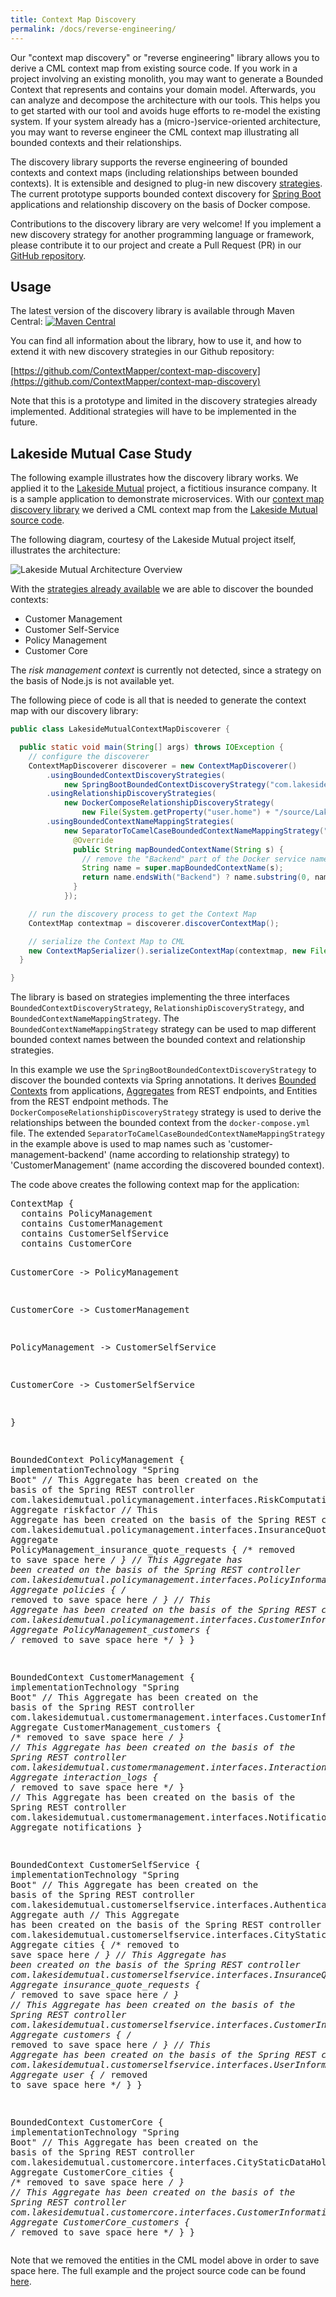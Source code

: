```yaml
---
title: Context Map Discovery
permalink: /docs/reverse-engineering/
---
```


Our "context map discovery" or "reverse engineering" library allows you to derive a CML context map from existing source code. If you work in a project involving an existing monolith, you may want to generate a Bounded Context that represents and contains your domain model. Afterwards, you can analyze and decompose the architecture with our tools. This helps you to get started with our tool and avoids huge efforts to re-model the existing system. If your system already has a (micro-)service-oriented architecture, you may want to reverse engineer the CML context map illustrating all bounded contexts and their relationships.

The discovery library supports the reverse engineering of bounded contexts and context maps (including relationships between bounded contexts). It is extensible and designed to plug-in new discovery [strategies](https://en.wikipedia.org/wiki/Strategy_pattern). The current prototype supports bounded context discovery for [Spring Boot ](https://spring.io/projects/spring-boot) applications and relationship discovery on the basis of Docker compose.

Contributions to the discovery library are very welcome! If you implement a new discovery strategy for another programming language or framework, please contribute it to our project and create a Pull Request (PR) in our [GitHub repository](https://github.com/ContextMapper/context-map-discovery).

## Usage
The latest version of the discovery library is available through Maven Central: [![Maven Central](https://img.shields.io/maven-central/v/org.contextmapper/context-map-discovery.svg?label=Maven%20Central)](https://search.maven.org/search?q=g:%22org.contextmapper%22%20AND%20a:%22context-map-discovery%22)

You can find all information about the library, how to use it, and how to extend it with new discovery strategies in our Github repository:

[https://github.com/ContextMapper/context-map-discovery](https://github.com/ContextMapper/context-map-discovery)

Note that this is a prototype and limited in the discovery strategies already implemented. Additional strategies will have to be implemented in the future.
  
## Lakeside Mutual Case Study
The following example illustrates how the discovery library works. We applied it to the [Lakeside Mutual](https://github.com/Microservice-API-Patterns/LakesideMutual) project, a fictitious insurance company. It is a sample application to demonstrate microservices. With our [context map discovery library](https://github.com/ContextMapper/context-map-discovery) we derived a CML context map from the [Lakeside Mutual source code](https://github.com/Microservice-API-Patterns/LakesideMutual).

The following diagram, courtesy of the Lakeside Mutual project itself, illustrates the architecture:

![Lakeside Mutual Architecture Overview](/img/lakeside-mutual-overview.png)

With the [strategies already available](https://github.com/ContextMapper/context-map-discovery) we are able to discover the bounded contexts:

 * Customer Management
 * Customer Self-Service
 * Policy Management
 * Customer Core

The _risk management context_ is currently not detected, since a strategy on the basis of Node.js is not available yet.

The following piece of code is all that is needed to generate the context map with our discovery library:

```java
public class LakesideMutualContextMapDiscoverer {

  public static void main(String[] args) throws IOException {
    // configure the discoverer
    ContextMapDiscoverer discoverer = new ContextMapDiscoverer()
        .usingBoundedContextDiscoveryStrategies(
            new SpringBootBoundedContextDiscoveryStrategy("com.lakesidemutual"))
        .usingRelationshipDiscoveryStrategies(
            new DockerComposeRelationshipDiscoveryStrategy(
                new File(System.getProperty("user.home") + "/source/LakesideMutual/")))
        .usingBoundedContextNameMappingStrategies(
            new SeparatorToCamelCaseBoundedContextNameMappingStrategy("-") {
              @Override
              public String mapBoundedContextName(String s) {
                // remove the "Backend" part of the Docker service names to map correctly...
                String name = super.mapBoundedContextName(s);
                return name.endsWith("Backend") ? name.substring(0, name.length() - 7) : name;
              }
            });

    // run the discovery process to get the Context Map
    ContextMap contextmap = discoverer.discoverContextMap();

    // serialize the Context Map to CML
    new ContextMapSerializer().serializeContextMap(contextmap, new File("./src-gen/lakesidemutual.cml"));
  }

}
```

The library is based on strategies implementing the three interfaces `BoundedContextDiscoveryStrategy`, `RelationshipDiscoveryStrategy`, and `BoundedContextNameMappingStrategy`. The `BoundedContextNameMappingStrategy` strategy can be used to map different bounded context names between the bounded context and relationship strategies.

In this example we use the `SpringBootBoundedContextDiscoveryStrategy` to discover the bounded contexts via Spring annotations. It
derives [Bounded Contexts](/docs/language-reference/bounded_context) from applications, [Aggregates](/docs/language-reference/aggregate) from REST endpoints, and Entities from the REST endpoint methods. The `DockerComposeRelationshipDiscoveryStrategy` strategy is used to derive the relationships between the bounded context from the `docker-compose.yml` file. The extended `SeparatorToCamelCaseBoundedContextNameMappingStrategy` in the example above is used to map names such as 'customer-management-backend' (name according to relationship strategy) to 'CustomerManagement' (name according the discovered bounded context).

The code above creates the following context map for the application:

<div class="highlight"><pre><span></span><span class="k">ContextMap</span> {
  <span class="k">contains</span> PolicyManagement
  <span class="k">contains</span> CustomerManagement
  <span class="k">contains</span> CustomerSelfService
  <span class="k">contains</span> CustomerCore

  CustomerCore -&gt; PolicyManagement

  CustomerCore -&gt; CustomerManagement

  PolicyManagement -&gt; CustomerSelfService

  CustomerCore -&gt; CustomerSelfService

}

<span class="k">BoundedContext</span> PolicyManagement {
  <span class="k">implementationTechnology</span> <span class="s">&quot;Spring Boot&quot;</span>
  <span class="c">// This Aggregate has been created on the basis of the Spring REST controller com.lakesidemutual.policymanagement.interfaces.RiskComputationService.</span>
  <span class="k">Aggregate</span> riskfactor
  <span class="c">// This Aggregate has been created on the basis of the Spring REST controller com.lakesidemutual.policymanagement.interfaces.InsuranceQuoteRequestInformationHolder.</span>
  <span class="k">Aggregate</span> PolicyManagement_insurance_quote_requests {
    <span class="c">/* removed to save space here */</span>
  }
  <span class="c">// This Aggregate has been created on the basis of the Spring REST controller com.lakesidemutual.policymanagement.interfaces.PolicyInformationHolder.</span>
  <span class="k">Aggregate</span> policies {
    <span class="c">/* removed to save space here */</span>
  }
  <span class="c">// This Aggregate has been created on the basis of the Spring REST controller com.lakesidemutual.policymanagement.interfaces.CustomerInformationHolder.</span>
  <span class="k">Aggregate</span> PolicyManagement_customers {
    <span class="c">/* removed to save space here */</span>
  }
}

<span class="k">BoundedContext</span> CustomerManagement {
  <span class="k">implementationTechnology</span> <span class="s">&quot;Spring Boot&quot;</span>
  <span class="c">// This Aggregate has been created on the basis of the Spring REST controller com.lakesidemutual.customermanagement.interfaces.CustomerInformationHolder.</span>
  <span class="k">Aggregate</span> CustomerManagement_customers {
    <span class="c">/* removed to save space here */</span>
  }
  <span class="c">// This Aggregate has been created on the basis of the Spring REST controller com.lakesidemutual.customermanagement.interfaces.InteractionLogInformationHolder.</span>
  <span class="k">Aggregate</span> interaction_logs {
    <span class="c">/* removed to save space here */</span>
  }
  <span class="c">// This Aggregate has been created on the basis of the Spring REST controller com.lakesidemutual.customermanagement.interfaces.NotificationInformationHolder.</span>
  <span class="k">Aggregate</span> notifications
}

<span class="k">BoundedContext</span> CustomerSelfService {
  <span class="k">implementationTechnology</span> <span class="s">&quot;Spring Boot&quot;</span>
  <span class="c">// This Aggregate has been created on the basis of the Spring REST controller com.lakesidemutual.customerselfservice.interfaces.AuthenticationController.</span>
  <span class="k">Aggregate</span> auth
  <span class="c">// This Aggregate has been created on the basis of the Spring REST controller com.lakesidemutual.customerselfservice.interfaces.CityStaticDataHolder.</span>
  <span class="k">Aggregate</span> cities {
    <span class="c">/* removed to save space here */</span>
  }
  <span class="c">// This Aggregate has been created on the basis of the Spring REST controller com.lakesidemutual.customerselfservice.interfaces.InsuranceQuoteRequestInformationHolder.</span>
  <span class="k">Aggregate</span> insurance_quote_requests {
    <span class="c">/* removed to save space here */</span>
  }
  <span class="c">// This Aggregate has been created on the basis of the Spring REST controller com.lakesidemutual.customerselfservice.interfaces.CustomerInformationHolder.</span>
  <span class="k">Aggregate</span> customers {
    <span class="c">/* removed to save space here */</span>
  }
  <span class="c">// This Aggregate has been created on the basis of the Spring REST controller com.lakesidemutual.customerselfservice.interfaces.UserInformationHolder.</span>
  <span class="k">Aggregate</span> user {
    <span class="c">/* removed to save space here */</span>
  }
}

<span class="k">BoundedContext</span> CustomerCore {
  <span class="k">implementationTechnology</span> <span class="s">&quot;Spring Boot&quot;</span>
  <span class="c">// This Aggregate has been created on the basis of the Spring REST controller com.lakesidemutual.customercore.interfaces.CityStaticDataHolder.</span>
  <span class="k">Aggregate</span> CustomerCore_cities {
    <span class="c">/* removed to save space here */</span>
  }
  <span class="c">// This Aggregate has been created on the basis of the Spring REST controller com.lakesidemutual.customercore.interfaces.CustomerInformationHolder.</span>
  <span class="k">Aggregate</span> CustomerCore_customers {
    <span class="c">/* removed to save space here */</span>
  }
}
</pre></div>

Note that we removed the entities in the CML model above in order to save space here. The full example and the project source code can be found 
[here](https://github.com/ContextMapper/context-map-discovery/tree/master/Examples/LakesideMutual).
